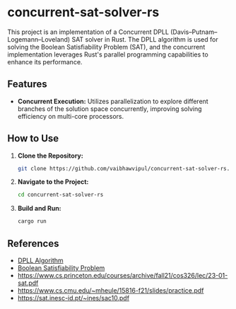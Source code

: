 # concurrent-sat-solver-rs

This project is an implementation of a Concurrent DPLL (Davis–Putnam–Logemann–Loveland) SAT solver in Rust. The DPLL algorithm is used for solving the Boolean Satisfiability Problem (SAT), and the concurrent implementation leverages Rust's parallel programming capabilities to enhance its performance.

## Features

- **Concurrent Execution:** Utilizes parallelization to explore different branches of the solution space concurrently, improving solving efficiency on multi-core processors.

## How to Use

1. **Clone the Repository:**
   ```bash
   git clone https://github.com/vaibhawvipul/concurrent-sat-solver-rs.git
   ```

2. **Navigate to the Project:**
   ```bash
   cd concurrent-sat-solver-rs
   ```

3. **Build and Run:**
   ```bash
   cargo run
   ```

## References
- [DPLL Algorithm](https://en.wikipedia.org/wiki/DPLL_algorithm)
- [Boolean Satisfiability Problem](https://en.wikipedia.org/wiki/Boolean_satisfiability_problem)
- https://www.cs.princeton.edu/courses/archive/fall21/cos326/lec/23-01-sat.pdf
- https://www.cs.cmu.edu/~mheule/15816-f21/slides/practice.pdf
- https://sat.inesc-id.pt/~ines/sac10.pdf